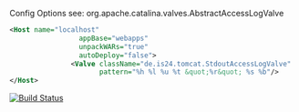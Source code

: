 Config Options see: org.apache.catalina.valves.AbstractAccessLogValve

```xml
<Host name="localhost"
                 appBase="webapps"
                 unpackWARs="true"
                 autoDeploy="false">
               <Valve className="de.is24.tomcat.StdoutAccessLogValve"
                      pattern="%h %l %u %t &quot;%r&quot; %s %b"/>
</Host>
```
[![Build Status](https://travis-ci.org/ImmobilienScout24/tomcat-stdout-accesslog.svg?branch=master)](https://travis-ci.org/ImmobilienScout24/tomcat-stdout-accesslog)